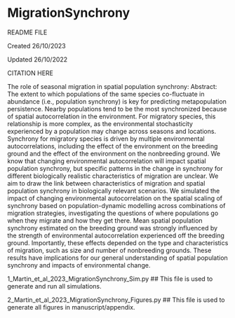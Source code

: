 # MigrationSynchrony


 README FILE 
 
 Created 26/10/2023
 
 Updated 26/10/2022

 CITATION HERE

The role of seasonal migration in spatial population synchrony: Abstract: The extent to which populations of the same species co-fluctuate in abundance (i.e., population synchrony) is key for predicting metapopulation persistence. Nearby populations tend to be the most synchronized because of spatial autocorrelation in the environment. For migratory species, this relationship is more complex, as the environmental stochasticity experienced by a population may change across seasons and locations. Synchrony for migratory species is driven by multiple environmental autocorrelations, including the effect of the environment on the breeding ground and the effect of the environment on the nonbreeding ground. We know that changing environmental autocorrelation will impact spatial population synchrony, but specific patterns in the change in synchrony for different biologically realistic characteristics of migration are unclear. We aim to draw the link between characteristics of migration and spatial population synchrony in biologically relevant scenarios. We simulated the impact of changing environmental autocorrelation on the spatial scaling of synchrony based on population-dynamic modelling across combinations of migration strategies, investigating the questions of where populations go when they migrate and how they get there. Mean spatial population synchrony estimated on the breeding ground was strongly influenced by the strength of environmental autocorrelation experienced off the breeding ground. Importantly, these effects depended on the type and characteristics of migration, such as size and number of nonbreeding grounds. These results have implications for our general understanding of spatial population synchrony and impacts of environmental change. 


 
1_Martin_et_al_2023_MigrationSynchrony_Sim.py ## This file is used to generate and run all simulations. 


2_Martin_et_al_2023_MigrationSynchrony_Figures.py ## This file is used to generate all figures in manuscript/appendix.
